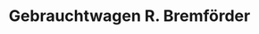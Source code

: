 ---
title: "Gebrauchtwagen R. Bremförder"
url: /roedinghausen/gebrauchtwagen-r-bremfoerder/
shop: Autohaus
---